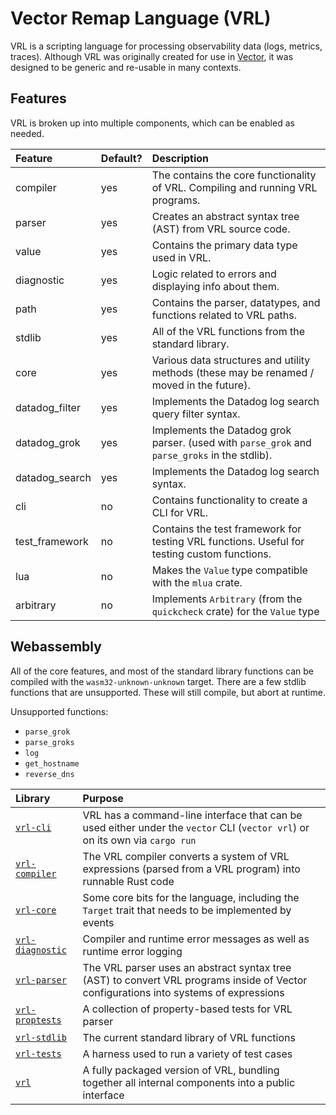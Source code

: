 # Vector Remap Language (VRL)

VRL is a scripting language for processing observability data (logs, metrics, traces). Although VRL was originally
created for use in [Vector], it was designed to be generic and re-usable in many contexts.


## Features

VRL is broken up into multiple components, which can be enabled as needed.

| Feature        | Default?| Description                                                                                      |
|:---------      |:--------|:----------                                                                                       |
| compiler       | yes     | The contains the core functionality of VRL. Compiling and running VRL programs.                  |
| parser         | yes     | Creates an abstract syntax tree (AST) from VRL source code.                                      |
| value          | yes     | Contains the primary data type used in VRL.                                                      |
| diagnostic     | yes     | Logic related to errors and displaying info about them.                                          |
| path           | yes     | Contains the parser, datatypes, and functions related to VRL paths.                              |
| stdlib         | yes     | All of the VRL functions from the standard library.                                              |
| core           | yes     | Various data structures and utility methods (these may be renamed / moved in the future).        |
| datadog_filter | yes     | Implements the Datadog log search query filter syntax.                                           |
| datadog_grok   | yes     | Implements the Datadog grok parser. (used with `parse_grok` and `parse_groks` in the stdlib).    |
| datadog_search | yes     | Implements the Datadog log search syntax.                                                        |
| cli            | no      | Contains functionality to create a CLI for VRL.                                                  |
| test_framework | no      | Contains the test framework for testing VRL functions. Useful for testing custom functions.      |
| lua            | no      | Makes the `Value` type compatible with the `mlua` crate.                                         |
| arbitrary      | no      | Implements `Arbitrary` (from the `quickcheck` crate) for the `Value` type                        |


## Webassembly

All of the core features, and most of the standard library functions can be compiled with the `wasm32-unknown-unknown` target.
There are a few stdlib functions that are unsupported. These will still compile, but abort at runtime.

Unsupported functions:
- `parse_grok`
- `parse_groks`
- `log`
- `get_hostname`
- `reverse_dns`


| Library                            | Purpose                                                                                                                               |
|:-----------------------------------|:--------------------------------------------------------------------------------------------------------------------------------------|
| [`vrl-cli`](lib/cli)               | VRL has a command-line interface that can be used either under the `vector` CLI (`vector vrl`) or on its own via `cargo run`          |
| [`vrl-compiler`](lib/compiler)     | The VRL compiler converts a system of VRL expressions (parsed from a VRL program) into runnable Rust code                             |
| [`vrl-core`](lib/core)             | Some core bits for the language, including the `Target` trait that needs to be implemented by events                                  |
| [`vrl-diagnostic`](lib/diagnostic) | Compiler and runtime error messages as well as runtime error logging                                                                  |
| [`vrl-parser`](lib/parser)         | The VRL parser uses an abstract syntax tree (AST) to convert VRL programs inside of Vector configurations into systems of expressions |
| [`vrl-proptests`](lib/proptests)   | A collection of property-based tests for VRL parser                                                                                   |
| [`vrl-stdlib`](lib/stdlib)         | The current standard library of VRL functions                                                                                         |
| [`vrl-tests`](lib/tests)           | A harness used to run a variety of test cases                                                                                         |
| [`vrl`](.)                         | A fully packaged version of VRL, bundling together all internal components into a public interface                                    |

[vector]: https://vector.dev
[vrl]: https://vrl.dev
